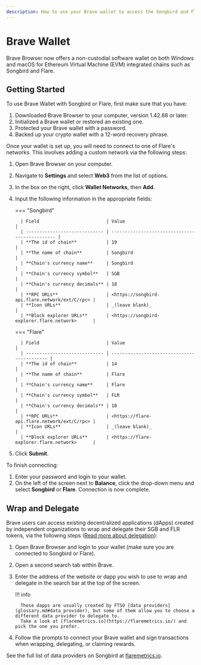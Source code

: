 ```yaml
---
description: How to use your Brave wallet to access the Songbird and Flare networks
---
```


# Brave Wallet

Brave Browser now offers a non-custodial software wallet on both Windows and macOS for Ethereum Virtual Machine (EVM) integrated chains such as Songbird and Flare.

## Getting Started

To use Brave Wallet with Songbird or Flare, first make sure that you have:

1. Downloaded Brave Browser to your computer, version 1.42.88 or later.
2. Initialized a Brave wallet or restored an existing one.
3. Protected your Brave wallet with a password.
4. Backed up your crypto wallet with a 12-word recovery phrase.

Once your wallet is set up, you will need to connect to one of Flare's networks.
This involves adding a custom network via the following steps:

1. Open Brave Browser on your computer.
2. Navigate to **Settings** and select **Web3** from the list of options.
3. In the box on the right, click **Wallet Networks**, then **Add**.
4. Input the following information in the appropriate fields:

    === "Songbird"

         | Field                         | Value                                          |
         | ----------------------------- | ---------------------------------------------- |
         | **The id of chain**           | 19                                             |
         | **The name of chain**         | Songbird                                       |
         | **Chain's currency name**     | Songbird                                       |
         | **Chain's currency symbol**   | SGB                                            |
         | **Chain's currency decimals** | 18                                             |
         | **RPC URLs**                  | <https://songbird-api.flare.network/ext/C/rpc> |
         | **Icon URLs**                 | _(leave blank)_                                |
         | **Block explorer URLs**       | <https://songbird-explorer.flare.network>      |

    === "Flare"

         | Field                         | Value                                       |
         | ----------------------------- | ------------------------------------------- |
         | **The id of chain**           | 14                                          |
         | **The name of chain**         | Flare                                       |
         | **Chain's currency name**     | Flare                                       |
         | **Chain's currency symbol**   | FLR                                         |
         | **Chain's currency decimals** | 18                                          |
         | **RPC URLs**                  | <https://flare-api.flare.network/ext/C/rpc> |
         | **Icon URLs**                 | _(leave blank)_                             |
         | **Block explorer URLs**       | <https://flare-explorer.flare.network>      |

5. Click **Submit**.

To finish connecting:

1. Enter your password and login to your wallet.
2. On the left of the screen next to **Balance**, click the drop-down menu and select **Songbird** or **Flare**.
Connection is now complete.

## Wrap and Delegate

Brave users can access existing decentralized applications (dApps) created by independent organizations to wrap and delegate their SGB and FLR tokens, via the following steps ([Read more about delegation](../delegation/index.md)):

1. Open Brave Browser and login to your wallet (make sure you are connected to Songbird or Flare).
2. Open a second search tab within Brave.
3. Enter the address of the website or dapp you wish to use to wrap and delegate in the search bar at the top of the screen.

    !!! info

         These dapps are usually created by FTSO [data providers](glossary.md#data_provider), but some of them allow you to choose a different data provider to delegate to.
         Take a look at [flaremetrics.io](https://flaremetrics.io/) and pick the one you prefer.

4. Follow the prompts to connect your Brave wallet and sign transactions when wrapping, delegating, or claiming rewards.

See the full list of data providers on Songbird at [flaremetrics.io](https://flaremetrics.io/ftso).
